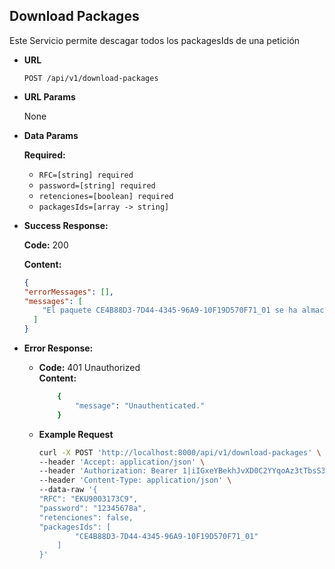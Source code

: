 ## Download Packages

Este Servicio permite descagar todos los packagesIds de una petición

-   **URL**

    `POST /api/v1/download-packages`

-   **URL Params**

    None

-   **Data Params**

    **Required:**

    - `RFC=[string] required`
    - `password=[string] required`
    - `retenciones=[boolean] required`
    - `packagesIds=[array -> string]`

  -   **Success Response:**

      **Code:** 200

      **Content:**

      ```json
      {
      "errorMessages": [],
      "messages": [
          "El paquete CE4B88D3-7D44-4345-96A9-10F19D570F71_01 se ha almacenado"
        ]
      }
      ```


* **Error Response:**

    * **Code:** 401 Unauthorized <br />
      **Content:**
      ```bash
          {
              "message": "Unauthenticated."
          }
       ```

    -   **Example Request**

        ```bash
        curl -X POST 'http://localhost:8000/api/v1/download-packages' \
        --header 'Accept: application/json' \
        --header 'Authorization: Bearer 1|iIGxeYBekhJvXD0C2YYqoAz3tTbsS3lXPL18Mjbg' \
        --header 'Content-Type: application/json' \
        --data-raw '{
        "RFC": "EKU9003173C9",
        "password": "12345678a",
        "retenciones": false,
        "packagesIds": [
                "CE4B88D3-7D44-4345-96A9-10F19D570F71_01"
            ]
        }' 
        ```
